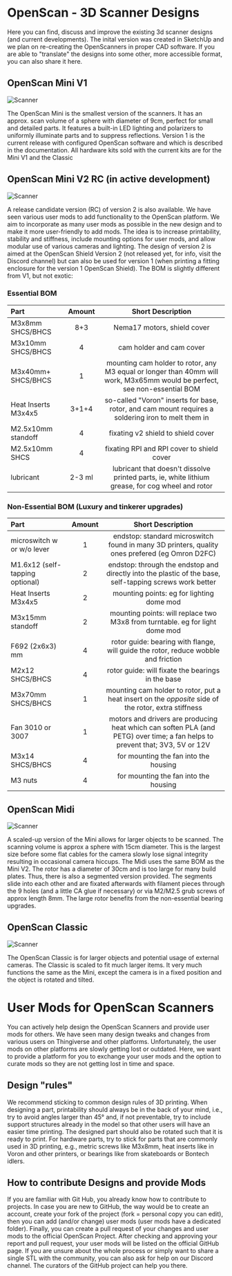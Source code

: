 # OpenScan - 3D Scanner Designs

Here you can find, discuss and improve the existing 3d scanner designs (and current developments). The inital version was created in SketchUp and we plan on re-creating the OpenScanners in proper CAD software. If you are able to "translate" the designs into some other, more accessible format, you can also share it here.


## OpenScan Mini V1
![Scanner](https://github.com/probably-Erwins-Cat/OpenScan-Design/blob/main/images/OpenScanMini.jpg?raw=true)

The OpenScan Mini is the smallest version of the scanners. It has an approx. scan volume of a sphere with diameter of 9cm, perfect for small and detailed parts. It features a built-in LED lighting and polarizers to uniformly illuminate parts and to suppress reflections.
Version 1 is the current release with configured OpenScan software and which is described in the documentation. All hardware kits sold with the current kits are for the Mini V1 and the Classic

## OpenScan Mini V2 RC (in active development)
![Scanner](https://github.com/probably-Erwins-Cat/OpenScan-Design/blob/main/images/OpenScanMiniV2.jpg?raw=true)

A release candidate version (RC) of version 2 is also available. We have seen various user mods to add functionality to the OpenScan platform. We aim to incorporate as many user mods as possible in the new design and to make it more user-friendly to add mods. The idea is to increase printability, stability and stiffness, include mounting options for user mods, and allow modular use of various cameras and lighting.
The design of version 2 is aimed at the OpenScan Shield Version 2 (not released yet, for info, visit the Discord channel) but can also be used for version 1 (when printing a fitting enclosure for the version 1 OpenScan Shield). The BOM is slightly different from V1, but not exotic:

### Essential BOM

| Part | Amount | Short Description |
| :--- | :---: | :---: |
| M3x8mm SHCS/BHCS | 8+3 | Nema17 motors, shield cover |
| M3x10mm SHCS/BHCS | 4 | cam holder and cam cover |
| M3x40mm+ SHCS/BHCS | 1 | mounting cam holder to rotor, any M3 equal or longer than 40mm will work, M3x65mm would be perfect, see non-essential BOM |
| Heat Inserts M3x4x5 | 3+1+4 | so-called "Voron" inserts for base, rotor, and cam mount requires a soldering iron to melt them in |
| M2.5x10mm standoff | 4 | fixating v2 shield to shield cover |
| M2.5x10mm SHCS | 4 | fixating RPI and RPI cover to shield cover |
| lubricant | 2-3 ml | lubricant that doesn't dissolve printed parts, ie, white lithium grease, for cog wheel and rotor |

### Non-Essential BOM (Luxury and tinkerer upgrades)
| Part | Amount | Short Description |
| :--- | :---: | :---: |
| microswitch w or w/o lever | 1 | endstop: standard microswitch found in many 3D printers, quality ones prefered (eg Omron D2FC) |
| M1.6x12 (self-tapping optional) | 2 | endstop: through the endstop and directly into the plastic of the base, self-tapping screws  work better |
| Heat Inserts M3x4x5 | 2 | mounting points: eg for lighting dome mod |
| M3x15mm standoff | 2 | mounting points: will replace two M3x8 from turntable. eg for light dome mod |
| F692 (2x6x3) mm | 4 | rotor guide: bearing with flange, will guide the rotor, reduce wobble and friction |
| M2x12 SHCS/BHCS | 4 | rotor guide: will fixate the bearings in the base |
| M3x70mm SHCS/BHCS | 1 | mounting cam holder to rotor, put a heat insert on the *opposite* side of the rotor, extra stiffness |
| Fan 3010 or 3007 | 1 | motors and drivers are producing heat which can soften PLA (and PETG) over time; a fan helps to prevent that; 3V3, 5V or 12V |
| M3x14 SHCS/BHCS | 4 | for mounting the fan into the housing |
| M3 nuts | 4 | for mounting the fan into the housing |


## OpenScan Midi
![Scanner](https://github.com/probably-Erwins-Cat/OpenScan-Design/blob/main/images/OpenScanMidi.jpg?raw=true)

A scaled-up version of the Mini allows for larger objects to be scanned. The scanning volume is approx a sphere with 15cm diameter. This is the largest size before some flat cables for the camera slowly lose signal integrity resulting in occasional camera hiccups. The Midi uses the same BOM as the Mini V2.
The rotor has a diameter of 30cm and is too large for many build plates. Thus, there is also a segmented version provided. The segments slide into each other and are fixated afterwards with filament pieces through the 9 holes (and a little CA glue if necessary) or via M2/M2.5 grub screws of approx length 8mm. The large rotor benefits from the non-essential bearing upgrades.

## OpenScan Classic
![Scanner](https://github.com/probably-Erwins-Cat/OpenScan-Design/blob/main/images/OpenScanClassic.jpg?raw=true)

The OpenScan Classic is for larger objects and potential usage of external cameras. The Classic is scaled to fit much larger items. It very much functions the same as the Mini, except the camera is in a fixed position and the object is rotated and tilted. 


# User Mods for OpenScan Scanners
You can actively help design the OpenScan Scanners and provide user mods for others. We have seen many design tweaks and changes from various users on Thingiverse and other platforms. Unfortunately, the user mods on other platforms are slowly getting lost or outdated. Here, we want to provide a platform for you to exchange your user mods and the option to curate mods so they are not getting lost in time and space. 

## Design "rules"
We recommend sticking to common design rules of 3D printing. When designing a part, printability should always be in the back of your mind, i.e., try to avoid angles larger than 45° and, if not preventable, try to include support structures already in the model so that other users will have an easier time printing. The designed part should also be rotated such that it is ready to print. For hardware parts, try to stick for parts that are commonly used in 3D printing, e.g., metric screws like M3x8mm, heat inserts like in Voron and other printers, or bearings like from skateboards or Bontech idlers.

## How to contribute Designs and provide  Mods
If you are familiar with Git Hub, you already know how to contribute to projects. In case you are new to GitHub, the way would be to create an account, create your fork of the project (fork = personal copy you can edit), then you can add (and/or change) user mods (user mods have a dedicated folder). Finally, you can create a pull request of your changes and user mods to the official OpenScan Project. After checking and approving your report and pull request, your user mods will be listed on the official GitHub page. If you are unsure about the whole process or simply want to share a single STL with the community, you can also ask for help on our Discord channel. The curators of the GitHub project can help you there.

